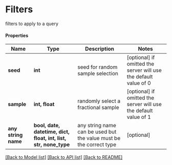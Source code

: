 # Filters

filters to apply to a query

#### Properties
Name | Type | Description | Notes
------------ | ------------- | ------------- | -------------
**seed** | **int** | seed for random sample selection | [optional]  if omitted the server will use the default value of 0
**sample** | **int, float** | randomly select a fractional sample | [optional]  if omitted the server will use the default value of 1
**any string name** | **bool, date, datetime, dict, float, int, list, str, none_type** | any string name can be used but the value must be the correct type | [optional]

[[Back to Model list]](../README.md#documentation-for-models) [[Back to API list]](../README.md#documentation-for-api-endpoints) [[Back to README]](../README.md)

